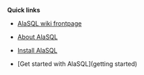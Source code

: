 **Quick links**

* [AlaSQL wiki frontpage](Home)

* [About AlaSQL](readme)

* [Install AlaSQL](install)

* [Get started with AlaSQL](getting started)